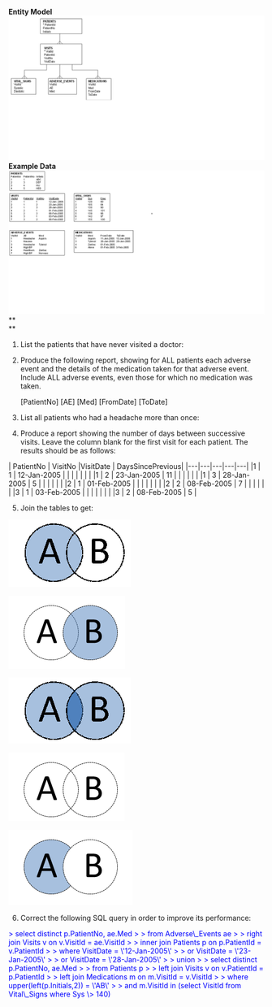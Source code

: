 **Entity Model**
![alt text](entity.png "Title")
**Example Data**
![alt text](data.png "Title")
**\
**

1.  List the patients that have never visited a doctor:

2.  Produce the following report, showing for ALL patients each adverse
    event and the details of the medication taken for that adverse
    event. Include ALL adverse events, even those for which no
    medication was taken.

    [PatientNo] [AE] [Med] [FromDate] [ToDate]

3.  List all patients who had a headache more than once:

4.  Produce a report showing the number of days between successive
    visits. Leave the column blank for the first visit for each patient.
    The results should be as follows:
 
   |  PatientNo | VisitNo  |VisitDate  |   DaysSincePrevious| 
|---|---|---|---|---|
|1 | 1 | 12-Jan-2005 |    |
 |  |   |             |    |
 |1 | 2 | 23-Jan-2005 | 11 |
 |  |   |             |    |
 |1 | 3 | 28-Jan-2005 | 5  |
 |  |   |             |    |
 |2 | 1 | 01-Feb-2005 |    |
 |  |   |             |    |
 |2 | 2 | 08-Feb-2005 | 7  |
 |  |   |             |    |
 |3 | 1 | 03-Feb-2005 |    |
 |  |   |             |    |
 |3 | 2 | 08-Feb-2005 | 5  |


5.  Join the tables to get:

![alt text](ab.png "Title")

![alt text](ab1.png "Title")

![alt text](ab2.png "Title")

![alt text](ab3.png "Title")

![alt text](ab4.png "Title")

6.  Correct the following SQL query in order to improve its performance:
<span style="color: blue"> 
> select distinct p.PatientNo, ae.Med
>
> from Adverse\_Events ae
>
> right join Visits v on v.VisitId = ae.VisitId
>
> inner join Patients p on p.PatientId = v.PatientId
>
> where VisitDate = \'12-Jan-2005\'
>
> or VisitDate = \'23-Jan-2005\'
>
> or VisitDate = \'28-Jan-2005\'
>
> union
>
> select distinct p.PatientNo, ae.Med
>
> from Patients p
>
> left join Visits v on v.PatientId = p.PatientId
>
> left join Medications m on m.VisitId = v.VisitId
>
> where upper(left(p.Initials,2)) = \'AB\'
>
> and m.VisitId in (select VisitId from Vital\_Signs where Sys \> 140)

 </span>